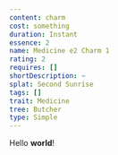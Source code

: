 ```yaml
---
content: charm
cost: something
duration: Instant
essence: 2
name: Medicine e2 Charm 1
rating: 2
requires: []
shortDescription: ~
splat: Second Sunrise
tags: []
trait: Medicine
tree: Butcher
type: Simple
---
```


Hello **world**!
